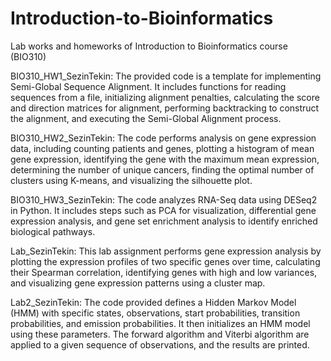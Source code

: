 # Introduction-to-Bioinformatics
Lab works and homeworks of Introduction to Bioinformatics course (BIO310)

BIO310_HW1_SezinTekin: The provided code is a template for implementing Semi-Global Sequence Alignment. It includes functions for reading sequences from a file, initializing alignment penalties, calculating the score and direction matrices for alignment, performing backtracking to construct the alignment, and executing the Semi-Global Alignment process. 

BIO310_HW2_SezinTekin: The code performs analysis on gene expression data, including counting patients and genes, plotting a histogram of mean gene expression, identifying the gene with the maximum mean expression, determining the number of unique cancers, finding the optimal number of clusters using K-means, and visualizing the silhouette plot.

BIO310_HW3_SezinTekin: The code analyzes RNA-Seq data using DESeq2 in Python. It includes steps such as PCA for visualization, differential gene expression analysis, and gene set enrichment analysis to identify enriched biological pathways.

Lab_SezinTekin: This lab assignment performs gene expression analysis by plotting the expression profiles of two specific genes over time, calculating their Spearman correlation, identifying genes with high and low variances, and visualizing gene expression patterns using a cluster map.

Lab2_SezinTekin: The code provided defines a Hidden Markov Model (HMM) with specific states, observations, start probabilities, transition probabilities, and emission probabilities. It then initializes an HMM model using these parameters. The forward algorithm and Viterbi algorithm are applied to a given sequence of observations, and the results are printed.

